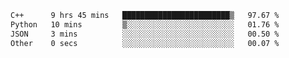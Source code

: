 <!--START_SECTION:waka-->

```txt
C++      9 hrs 45 mins   ████████████████████████▒   97.67 %
Python   10 mins         ▒░░░░░░░░░░░░░░░░░░░░░░░░   01.76 %
JSON     3 mins          ░░░░░░░░░░░░░░░░░░░░░░░░░   00.50 %
Other    0 secs          ░░░░░░░░░░░░░░░░░░░░░░░░░   00.07 %
```

<!--END_SECTION:waka-->
